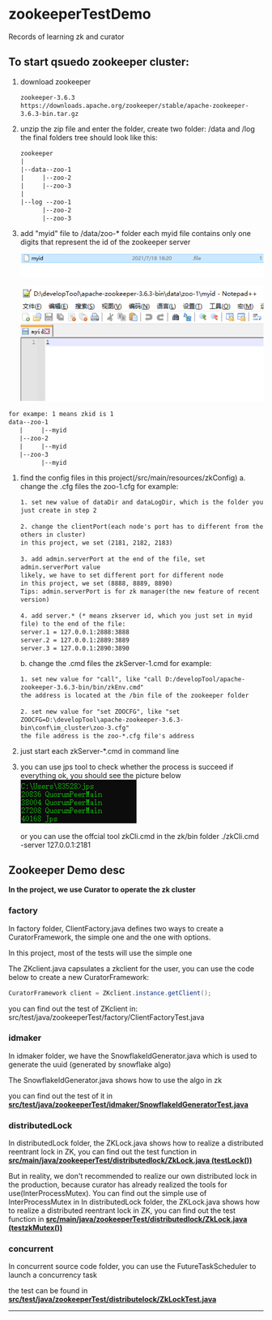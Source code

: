 # zookeeperTestDemo
Records of learning zk and curator

## To start qsuedo zookeeper cluster:

1. download zookeeper
   
   ```
   zookeeper-3.6.3 https://downloads.apache.org/zookeeper/stable/apache-zookeeper-3.6.3-bin.tar.gz
   ```
   
   
   
2. unzip the zip file and enter the folder, create two folder: /data and /log
   the final folders tree should look like this:
   
   ```
   zookeeper
   |
   |--data--zoo-1
   |     |--zoo-2
   |     |--zoo-3
   |
   |--log --zoo-1
         |--zoo-2
         |--zoo-3
   ```
   
   
   
3. add "myid" file to /data/zoo-* folder
   each myid file contains only one digits that represent the id of the zookeeper server
   
   ![avatar](/readmeimg/img_1.png)
   
   ![avatar](/readmeimg/img_2.png)

```
for exampe: 1 means zkid is 1
data--zoo-1
   |     |--myid
   |--zoo-2
   |     |--myid
   |--zoo-3
         |--myid
```



1. find the config files in this project(/src/main/resources/zkConfig)
   a. change the .cfg files
      the zoo-1.cfg for example:

   ```
   1. set new value of dataDir and dataLogDir, which is the folder you just create in step 2
   
   2. change the clientPort(each node's port has to different from the others in cluster)
   in this project, we set (2181, 2182, 2183)
   
   3. add admin.serverPort at the end of the file, set admin.serverPort value
   likely, we have to set different port for different node
   in this project, we set (8888, 8889, 8890)
   Tips: admin.serverPort is for zk manager(the new feature of recent version)
   
   4. add server.* (* means zkserver id, which you just set in myid file) to the end of the file:
   server.1 = 127.0.0.1:2888:3888
   server.2 = 127.0.0.1:2889:3889
   server.3 = 127.0.0.1:2890:3890
   ```

   b. change the .cmd files
      the zkServer-1.cmd for example:

   ```
   1. set new value for "call", like "call D:/developTool/apache-zookeeper-3.6.3-bin/bin/zkEnv.cmd"
   the address is located at the /bin file of the zookeeper folder
   
   2. set new value for "set ZOOCFG", like "set ZOOCFG=D:\developTool\apache-zookeeper-3.6.3-bin\conf\im_cluster\zoo-3.cfg"
   the file address is the zoo-*.cfg file's address
   ```

2. just start each zkServer-*.cmd in command line

   

3. you can use jps tool to check whether the process is succeed
   if everything ok, you should see the picture below
   ![avatar](/readmeimg/img.png)

   or you can use the offcial tool zkCli.cmd in the zk/bin folder
   ./zkCli.cmd -server 127.0.0.1:2181 

      





## Zookeeper Demo desc

**In the project, we use Curator to operate the zk cluster**

### factory

In factory folder, ClientFactory.java defines two ways to create a CuratorFramework, the simple one and the one with options.

In this project, most of the tests will use the simple one



The ZKclient.java capsulates a zkclient for the user,  you can use the code below to create a new  CuratorFramework:

```java
CuratorFramework client = ZKclient.instance.getClient();
```

you can find out the test of ZKclient in: src/test/java/zookeeperTest/factory/ClientFactoryTest.java



### idmaker

In idmaker folder, we have the SnowflakeIdGenerator.java which is used to generate the uuid (generated by snowflake algo)

The SnowflakeIdGenerator.java shows how to use the algo in zk

you can find out the test of it in <u>**src/test/java/zookeeperTest/idmaker/SnowflakeIdGeneratorTest.java**</u>



### distributedLock

In distributedLock folder,  the ZKLock.java shows how to realize a distributed reentrant lock in ZK, you can find out the test function in **<u>src/main/java/zookeeperTest/distributedlock/ZkLock.java (testLock())</u>**

But in reality, we don't recommended to realize our own distributed lock in the production, because curator has already realized the tools for use(InterProcessMutex). You can find out the simple use of InterProcessMutex in In distributedLock folder,  the ZKLock.java shows how to realize a distributed reentrant lock in ZK, you can find out the test function in **<u>src/main/java/zookeeperTest/distributedlock/ZkLock.java (testzkMutex())</u>**



### concurrent

In concurrent source code folder, you can use the FutureTaskScheduler to launch a concurrency task

the test can be found in <u>**src/test/java/zookeeperTest/distributelock/ZkLockTest.java**</u>

****